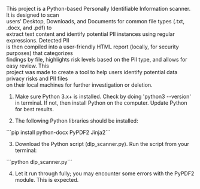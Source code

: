   
‭This project is a Python-based Personally Identifiable Information
scanner. It is designed to scan‬  
‭users\' Desktop, Downloads, and Documents for common file types (.txt,
.docx, and .pdf) to‬  
‭extract text content and identify potential PII instances using regular
expressions. Detected PII‬  
‭is then compiled into a user-friendly HTML report (locally, for security
purposes) that categorizes‬  
‭findings by file, highlights risk levels based on the PII type, and
allows for easy review. This‬  
‭project was made to create a tool to help users identify potential data
privacy risks and PII files‬  
‭on their local machines for further investigation or deletion.‬  
  
  
1. Make sure Python 3.x+ is installed. Check by doing 'python3
\--version' in terminal. If not, then install Python on the computer.
Update Python for best results.  
  
2. The following Python libraries should be installed:  
  
\`\`\`pip install python-docx PyPDF2 Jinja2\`\`\`  
  
3. Download the Python script (dlp_scanner.py). Run the script from your
terminal:  
  
\`\`\`python dlp_scanner.py\`\`\`  
  
4. Let it run through fully; you may encounter some errors with the
PyPDF2 module. This is expected.
